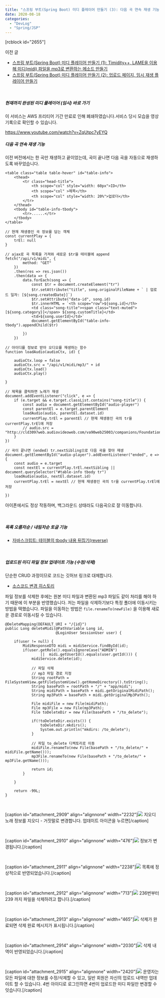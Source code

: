 ```yaml
---
title: "스프링 부트(Spring Boot) 미디 플레이어 만들기 (3): 다음 곡 연속 재생 기능 & 미디 정보 업데이트 및 삭제"
date: 2020-08-18
categories: 
  - "DevLog"
  - "Spring/JSP"
---
```


\[rcblock id="2655"\]

이전 글

- [스프링 부트(Spring Boot) 미디 플레이어 만들기 (1): Timidity++, LAME을 이용해 미디(midi) 파일을 mp3로 변환하는 메소드 만들기](http://yoonbumtae.com/?p=2819)
- [스프링 부트(Spring Boot) 미디 플레이어 만들기 (2): 업로드 페이지, 임시 재생 플레이어 만들기](http://yoonbumtae.com/?p=2878)

 

##### **현재까지 완성된 미디 플레이어 (임시) 바로 가기**

이 서비스는 AWS 프리티어 기간 만료로 인해 폐쇄하였습니다.서비스 당시 모습을 영상 기록으로 확인할 수 있습니다.

https://www.youtube.com/watch?v=ZqUtpc7yEYQ

##### **다음 곡 연속 재생 기능**

이전 버전에서는 한 곡만 재생하고 끝이었는데, 곡이 끝나면 다음 곡을 자동으로 재생하도록 바꾸었습니다.

```
<table class="table table-hover" id="table-info">
    <thead>
        <tr class="head-title">
            <th scope="col" style="width: 60px">ID</th>
            <th scope="col" >제목</th>
            <th scope="col" style="width: 20%">업로더</th>
        </tr>
    </thead>
    <tbody id="table-info-tbody">
        <tr>......</tr>
    </tbody>
</table>
```

```
// 현재 재생중인 곡 정보를 담는 객체
const currentPlay = {
    trEl: null
}

// ajax로 곡 목록을 가져와 새로운 $tr을 테이블에 append
fetch("/api/v1/midi", {
        method: "GET"
    })
    .then(res => res.json())
    .then(data => {
        data.forEach(song => {
            const $tr = document.createElement("tr")
            $tr.setAttribute("title", song.originalFileName + ` | 업로드 일자: [${song.createdDate}]`)
            $tr.setAttribute("data-id", song.id)
            $tr.innerHTML = `<th scope="row">${song.id}</th>
            <td class="song-title"><span class="text-muted">[${song.category}]</span> ${song.customTitle}</td>
            <td>${song.userId}</td>`
            document.getElementById("table-info-tbody").appendChild($tr)

        })
    })

// 아이디를 정보로 받아 오디오를 재생하는 함수
function loadAudio(audioCtx, id) {

    audioCtx.loop = false
    audioCtx.src = "/api/v1/midi/mp3/" + id
    audioCtx.load()
    audioCtx.play()

}

// 제목을 클릭하면 노래가 재생
document.addEventListener("click", e => {
    if (e.target && e.target.classList.contains("song-title")) {
        const audio = document.getElementById("audio-player")
        const parentEl = e.target.parentElement
        loadAudio(audio, parentEl.dataset.id)
        currentPlay.trEl = parentEl // 현재 재생중인 곡의 tr을 currentPlay.trEl에 저장
        // audio.src = "http://cld3097web.audiovideoweb.com/va90web25003/companions/Foundations%20of%20Rock/13.01.mp3"
    }
})

// 곡이 끝나면 (ended) tr.nextSibling으로 다음 곡을 찾아 재생
document.getElementById("audio-player").addEventListener("ended", e => {
    const audio = e.target
    const nextEl = currentPlay.trEl.nextSibling || document.querySelector("#table-info tbody tr")
    loadAudio(audio, nextEl.dataset.id)
    currentPlay.trEl = nextEl // 현재 재생중인 곡의 tr을 currentPlay.trEl에 저장

})
```

아이폰에서도 정상 작동하며, 백그라운드 상태라도 다음곡으로 잘 이동합니다.

 

##### **목록 오름차순 / 내림차순 토글 기능**

- [자바스크립트: 테이블의 tbody 내용 뒤집기(reverse)](http://yoonbumtae.com/?p=2901)

 

##### **업로드된 미디 파일 정보 업데이트 기능 (수정/삭제)**

단순한 CRUD 과정이므로 코드는 깃허브 링크로 대체합니다.

- [소스코드 변경 히스토리](https://github.com/ayaysir/awsboard/commit/e6ee178bc5341ee48b7f103981034d1797c5c516)

파일 정보를 삭제한 후에는 원본 미디 파일과 변환된 mp3 파일도 같이 처리를 해야 하기 때문에 이 부분을 반영했습니다. 저는 파일을 삭제하기보다 특정 폴더에 이동시키는 방법을 택했습니다. 파일을 이동하는 방법은 `file.renameTo(newFile)` 을 이용해 새로운 경로로 이동시킬 수 있습니다.

```
@DeleteMapping(DEFAULT_URI + "/{id}")
public Long deleteMidi(@PathVariable Long id,
                       @LoginUser SessionUser user) {

    if(user != null) {
        MidiResponseDTO midi = midiService.findById(id);
        if(user.getRole().equalsIgnoreCase("ADMIN")
                ||  midi.getUserId().equals(user.getId())) {
            midiService.delete(id);

            // 파일 삭제
            // mp3 파일 경로 지정
            String rootPath = FileSystemView.getFileSystemView().getHomeDirectory().toString();
            String basePath = rootPath + "/" + "app/midi";
            String midiPath = basePath + midi.getOriginalMidiPath();
            String mp3Path = basePath + midi.getOriginalMp3Path();

            File midiFile = new File(midiPath);
            File mp3File = new File(mp3Path);
            File toDeleteDir = new File(basePath + "/to_delete");

            if(!toDeleteDir.exists()) {
                toDeleteDir.mkdirs();
                System.out.println("mkdirs: /to_delete");
            }

            // 파일 to_delete 디렉토리로 이동
            midiFile.renameTo(new File(basePath + "/to_delete/" + midiFile.getName()));
            mp3File.renameTo(new File(basePath + "/to_delete/" + mp3File.getName()));

            return id;
        }

    }

    return -99L;
}

```

 

\[caption id="attachment\_2909" align="alignnone" width="2232"\]![](./assets/img/wp-content/uploads/2020/08/스크린샷-2020-08-18-오후-11.05.16.png) 지오디 노래 정보를 지오디 - 거짓말로 변경합니다. 업데이트 아이콘을 누르면\[/caption\]

 

\[caption id="attachment\_2910" align="alignnone" width="476"\]![](./assets/img/wp-content/uploads/2020/08/스크린샷-2020-08-18-오후-11.05.32.png) 정보가 변경됩니다.\[/caption\]

 

\[caption id="attachment\_2911" align="alignnone" width="2238"\]![](./assets/img/wp-content/uploads/2020/08/스크린샷-2020-08-18-오후-11.06.06.png) 목록에 정상적으로 반영되었습니다.\[/caption\]

 

\[caption id="attachment\_2912" align="alignnone" width="713"\]![](./assets/img/wp-content/uploads/2020/08/스크린샷-2020-08-18-오후-11.06.58.png) 236번부터 239 까지 파일을 삭제하려고 합니다.\[/caption\]

 

\[caption id="attachment\_2913" align="alignnone" width="465"\]![](./assets/img/wp-content/uploads/2020/08/스크린샷-2020-08-18-오후-11.07.31.png) 삭제가 완료되면 삭제 완료 메시지가 표시됩니다.\[/caption\]

 

\[caption id="attachment\_2914" align="alignnone" width="2030"\]![](./assets/img/wp-content/uploads/2020/08/스크린샷-2020-08-18-오후-11.08.04.png) 삭제 내역이 반영되었습니다.\[/caption\]

 

\[caption id="attachment\_2915" align="alignnone" width="2420"\]![](./assets/img/wp-content/uploads/2020/08/-2020-08-18-오후-11.32.01-e1597761384907.png) 운영자는 모든 파일에 대한 정보를 수정/삭제할 수 있고, 일반 회원은 자신의 업로드 내역만 업데이트 할 수 있습니다. 4번 아이디로 로그인하면 4번이 업로드한 미디 파일만 변경할 수 잇습니다.\[/caption\]
